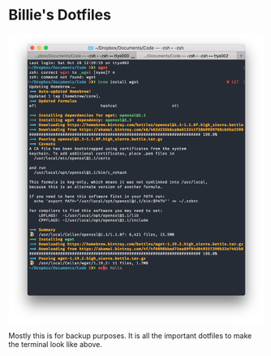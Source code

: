 # Billie's Dotfiles

![Image of my terminal](screenshot.png)

Mostly this is for backup purposes. It is all the important dotfiles to make the terminal look like above.
